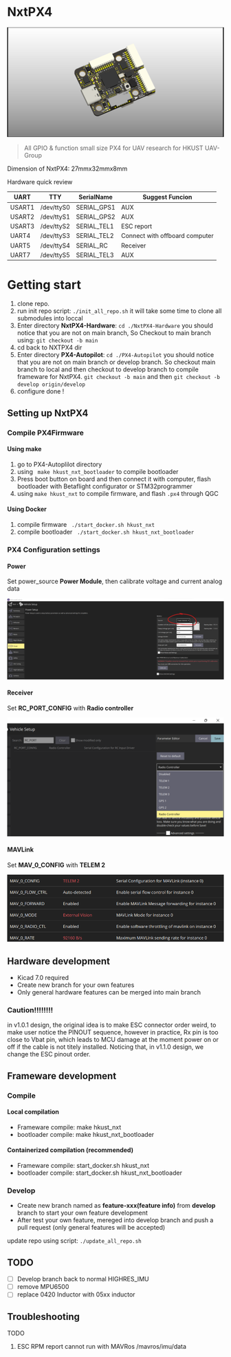 # NxtPX4

<img src="./image/README/1683206596601.png" alt="1683206596601"  />

> All GPIO & function small size PX4 for UAV research for HKUST UAV-Group

Dimension of NxtPX4: 27mmx32mmx8mm

Hardware quick review

| UART   | TTY        | SerialName  | Suggest Funcion                |
| ------ | ---------- | ----------- | ------------------------------ |
| USART1 | /dev/ttyS0 | SERIAL_GPS1 | AUX                            |
| USART2 | /dev/ttyS1 | SERIAL_GPS2 | AUX                            |
| USART3 | /dev/ttyS2 | SERIAL_TEL1 | ESC report                     |
| UART4  | /dev/ttyS3 | SERIAL_TEL2 | Connect with offboard computer |
| UART5  | /dev/ttyS4 | SERIAL_RC   | Receiver                       |
| UART7  | /dev/ttyS5 | SERIAL_TEL3 | AUX                            |

# Getting start

1. clone repo.
2. run init repo script:  `./init_all_repo.sh`
   it will take some time to clone all submodules into loccal
3. Enter directory **NxtPX4-Hardware**:     `cd ./NxtPX4-Hardware`
   you should notice that you are not on main branch, So Checkout to main branch using:  `git checkout -b main`
4. cd back to NXTPX4 dir
5. Enter directory **PX4-Autopilot**:   `cd ./PX4-Autopilot`
   you should notice that you are not on main branch or develop branch. So checkout main branch to local and then checkout to develop branch to compile frameware for NxtPX4.
   `git checkout -b main` and then `git checkout -b develop origin/develop`
6. configure done !

## Setting up NxtPX4

### Compile PX4Firmware

#### Using make

1. go to PX4-Autoplilot directory
2. using ` make hkust_nxt_bootloader` to compile bootloader
3. Press boot button on board and then connect it with computer, flash bootloader with Betaflight configurator or STM32programmer
4. using `make hkust_nxt` to compile firmware, and flash `.px4` through QGC

#### Using Docker

1. compile firmware ` ./start_docker.sh hkust_nxt`
2. compile bootloader ` ./start_docker.sh hkust_nxt_bootloader`

### PX4 Configuration settings

#### Power

Set power_source  **Power Module**, then calibrate voltage and current analog data

![1683205772803](image/README/1683205772803.png)

#### Receiver

Set **RC_PORT_CONFIG** with **Radio controller**

![1683205983224](image/README/1683205983224.png)

#### MAVLink

Set **MAV_0_CONFIG** with **TELEM 2**

![1683206065854](image/README/1683206065854.png)

## Hardware development

* Kicad 7.0 required
* Create new branch for your own features
* Only general hardware features can be merged into main branch

### Caution!!!!!!!!

in v1.0.1 design, the original idea is to make ESC connector order weird, to make user notice the PINOUT sequence, however in practice, Rx pin is too close to Vbat pin, which leads to MCU damage at the moment power on or off if the cable is not titely installed.  Noticing that, in v1.1.0 design, we change the ESC pinout order.

## Frameware development

### Compile

#### Local compilation

* Frameware compile: make hkust_nxt
* bootloader compile: make hkust_nxt_bootloader

#### Containerized compilation (recommended)

* Frameware compile: start_docker.sh hkust_nxt
* bootloader compile: start_docker.sh hkust_nxt_bootloader

### Develop

* Create new branch named as **feature-xxx(feature info)** from **develop** branch to start your own feature development
* After test your own feature, mereged into develop branch and push a pull request (only general features will be accepted)

update repo using script: `./update_all_repo.sh`



## TODO

- [ ] Develop branch back to normal HIGHRES_IMU
- [ ] remove MPU6500
- [ ] replace 0420 Inductor with 05xx inductor

## Troubleshooting

TODO

1. ESC RPM report cannot run with MAVRos /mavros/imu/data

